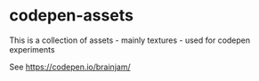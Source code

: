 # codepen-assets
This is a collection of assets - mainly textures - used for codepen experiments

See https://codepen.io/brainjam/
